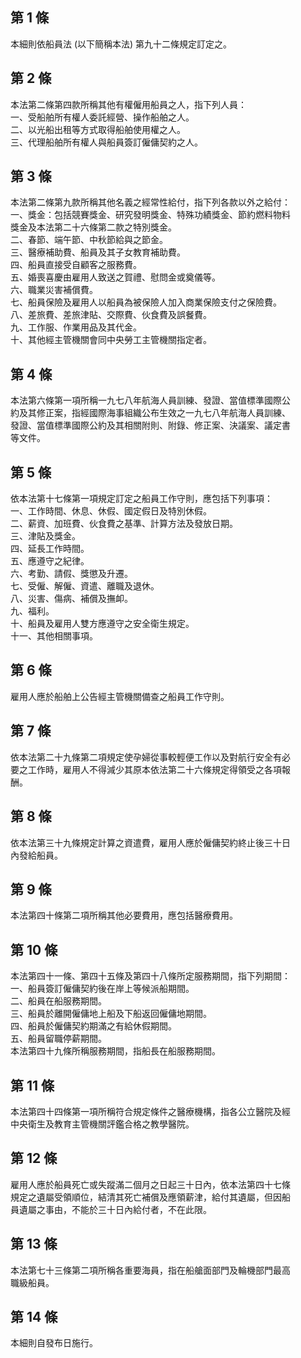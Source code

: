 第 1 條
-------
本細則依船員法 (以下簡稱本法) 第九十二條規定訂定之。

第 2 條
-------
本法第二條第四款所稱其他有權僱用船員之人，指下列人員：  
一、受船舶所有權人委託經營、操作船舶之人。  
二、以光船出租等方式取得船舶使用權之人。  
三、代理船舶所有權人與船員簽訂僱傭契約之人。

第 3 條
-------
本法第二條第九款所稱其他名義之經常性給付，指下列各款以外之給付：  
一、獎金：包括競賽獎金、研究發明獎金、特殊功績獎金、節約燃料物料  
    獎金及本法第二十六條第二款之特別獎金。  
二、春節、端午節、中秋節給與之節金。  
三、醫療補助費、船員及其子女教育補助費。  
四、船員直接受自顧客之服務費。  
五、婚喪喜慶由雇用人致送之賀禮、慰問金或奠儀等。  
六、職業災害補償費。  
七、船員保險及雇用人以船員為被保險人加入商業保險支付之保險費。  
八、差旅費、差旅津貼、交際費、伙食費及誤餐費。  
九、工作服、作業用品及其代金。  
十、其他經主管機關會同中央勞工主管機關指定者。

第 4 條
-------
本法第六條第一項所稱一九七八年航海人員訓練、發證、當值標準國際公  
約及其修正案，指經國際海事組織公布生效之一九七八年航海人員訓練、  
發證、當值標準國際公約及其相關附則、附錄、修正案、決議案、議定書  
等文件。

第 5 條
-------
依本法第十七條第一項規定訂定之船員工作守則，應包括下列事項：  
一、工作時間、休息、休假、國定假日及特別休假。  
二、薪資、加班費、伙食費之基準、計算方法及發放日期。  
三、津貼及獎金。  
四、延長工作時間。  
五、應遵守之紀律。  
六、考勤、請假、獎懲及升遷。  
七、受僱、解僱、資遣、離職及退休。  
八、災害、傷病、補償及撫卹。  
九、福利。  
十、船員及雇用人雙方應遵守之安全衛生規定。  
十一、其他相關事項。

第 6 條
-------
雇用人應於船舶上公告經主管機關備查之船員工作守則。

第 7 條
-------
依本法第二十九條第二項規定使孕婦從事較輕便工作以及對航行安全有必  
要之工作時，雇用人不得減少其原本依法第二十六條規定得領受之各項報  
酬。

第 8 條
-------
依本法第三十九條規定計算之資遣費，雇用人應於僱傭契約終止後三十日  
內發給船員。

第 9 條
-------
本法第四十條第二項所稱其他必要費用，應包括醫療費用。

第 10 條
--------
本法第四十一條、第四十五條及第四十八條所定服務期間，指下列期間：  
一、船員簽訂僱傭契約後在岸上等候派船期間。  
二、船員在船服務期間。  
三、船員於離開僱傭地上船及下船返回僱傭地期間。  
四、船員於僱傭契約期滿之有給休假期間。  
五、船員留職停薪期間。  
本法第四十九條所稱服務期間，指船長在船服務期間。

第 11 條
--------
本法第四十四條第一項所稱符合規定條件之醫療機構，指各公立醫院及經  
中央衛生及教育主管機關評鑑合格之教學醫院。

第 12 條
--------
雇用人應於船員死亡或失蹤滿二個月之日起三十日內，依本法第四十七條  
規定之遺屬受領順位，結清其死亡補償及應領薪津，給付其遺屬，但因船  
員遺屬之事由，不能於三十日內給付者，不在此限。

第 13 條
--------
本法第七十三條第二項所稱各重要海員，指在船艙面部門及輪機部門最高  
職級船員。

第 14 條
--------
本細則自發布日施行。

